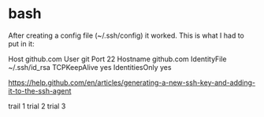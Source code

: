 # bash

After creating a config file (~/.ssh/config) it worked. This is what I had to put in it:

Host github.com
User git
Port 22
Hostname github.com
IdentityFile ~/.ssh/id_rsa
TCPKeepAlive yes
IdentitiesOnly yes


https://help.github.com/en/articles/generating-a-new-ssh-key-and-adding-it-to-the-ssh-agent


trail 1
trial 2
trial 3

